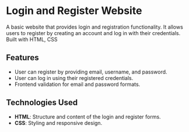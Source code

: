 # Login and Register Website

A basic website that provides login and registration functionality. It allows users to register by creating an account and log in with their credentials. Built with HTML, CSS
## Features

- User can register by providing email, username, and password.
- User can log in using their registered credentials.
- Frontend validation for email and password formats.

## Technologies Used

- **HTML**: Structure and content of the login and register forms.
- **CSS**: Styling and responsive design.


